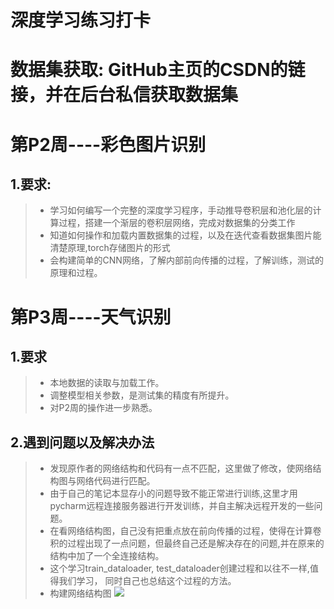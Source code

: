 # 深度学习练习打卡

# 数据集获取: GitHub主页的CSDN的链接，并在后台私信获取数据集

# 第P2周----彩色图片识别

## 1.要求:

> - 学习如何编写一个完整的深度学习程序，手动推导卷积层和池化层的计算过程，搭建一个渐层的卷积层网络，完成对数据集的分类工作
> - 知道如何操作和加载内置数据集的过程，以及在迭代查看数据集图片能清楚原理,torch存储图片的形式
> - 会构建简单的CNN网络，了解内部前向传播的过程，了解训练，测试的原理和过程。

# 第P3周----天气识别

## 1.要求

> - 本地数据的读取与加载工作。
> - 调整模型相关参数，是测试集的精度有所提升。
> - 对P2周的操作进一步熟悉。

## 2.遇到问题以及解决办法

> - 发现原作者的网络结构和代码有一点不匹配，这里做了修改，使网络结构图与网络代码进行匹配。
> - 由于自己的笔记本显存小的问题导致不能正常进行训练,这里才用pycharm远程连接服务器进行开发训练，并自主解决远程开发的一些问题。
> - 在看网络结构图，自己没有把重点放在前向传播的过程，使得在计算卷积的过程出现了一点问题，但最终自己还是解决存在的问题,并在原来的结构中加了一个全连接结构。
> - 这个学习train_dataloader, test_dataloader创建过程和以往不一样,值得我们学习， 同时自己也总结这个过程的方法。
> - 构建网络结构图
>   ![](https://img-blog.csdnimg.cn/79b4197c97924b238be73a0b81c0bcbb.png)












